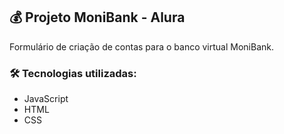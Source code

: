 ## 💰 Projeto MoniBank - Alura

<p align="left">Formulário de criação de contas para o banco virtual MoniBank.</p>

### 🛠️ Tecnologias utilizadas:
* JavaScript
* HTML
* CSS
